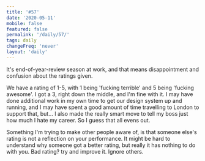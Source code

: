 ```yaml
---
title: '#57'
date: '2020-05-11'
mobile: false
featured: false
permalink: '/daily/57/'
tags: daily
changeFreq: 'never'
layout: 'daily'
---
```


It's end-of-year-review season at work, and that means disappointment and confusion about the ratings given.

We have a rating of 1-5, with 1 being 'fucking terrible' and 5 being 'fucking awesome'. I got a 3, right down the middle, and I'm fine with it. I may have done additional work in my own time to get our design system up and running, and I may have spent a good amount of time travelling to London to support that, but... I also made the really smart move to tell my boss just how much I hate my career. So I guess that all evens out.

Something I'm trying to make other people aware of, is that someone else's rating is not a reflection on your performance. It might be hard to understand why someone got a better rating, but really it has nothing to do with you. Bad rating? try and improve it. Ignore others.
